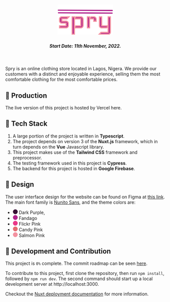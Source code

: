 <h1 align=center>
   <img src="./static/logo.svg" height=95/>
</h1>

<h5 align=center>Start Date: 11th November, 2022.</h5><br/>

<p>
Spry is an online clothing store located in Lagos, Nigera. We provide our customers with a distinct and enjoyable experience, selling them the most comfortable clothing for the most comfortable prices.
</p>

## 🚀 Production

The live version of this project is hosted by Vercel here.

## 🤖 Tech Stack

1. A large portion of the project is written in **Typescript**.
2. The project depends on version 3 of the **Nuxt.js** framework, which in turn depends on the **Vue** Javascript library.
3. This project makes use of the **Tailwind CSS** framework and preprocessor.
4. The testing framework used in this project is **Cypress**.
5. The backend for this project is hosted in **Google Firebase**.

## 🎨 Design

The user interface design for the website can be found on Figma at [this link](https://www.figma.com/file/LnagRB2PT5HP1p1MklN7xJ/Spry-Clothing-Store?node-id=0%3A1&t=AgmdniLABihsHdev-1). The main font family is [Nunito Sans](https://fonts.google.com/specimen/Nunito+Sans), and the theme colors are:

-  <svg width=15 height=15 viewBox="0 0 100 100"><circle cx=50 cy=50 r=50 fill="#361134"/></svg> Dark Purple,
-  <svg width=15 height=15 viewBox="0 0 100 100"><circle cx=50 cy=50 r=50 fill="#B0228C"/></svg> Fandago
-  <svg width=15 height=15 viewBox="0 0 100 100"><circle cx=50 cy=50 r=50 fill="#EA3788"/></svg> Flickr Pink
-  <svg width=15 height=15 viewBox="0 0 100 100"><circle cx=50 cy=50 r=50 fill="#E56B70"/></svg> Candy Pink
-  <svg width=15 height=15 viewBox="0 0 100 100"><circle cx=50 cy=50 r=50 fill="#F391A0"/></svg> Salmon Pink

## 🤍 Development and Contribution

This project is `0%` complete. The commit roadmap can be seen [here](roadmap.md).

To contribute to this project, first clone the repository, then run `npm install`, followed by `npm run dev`. The second command should start up a local development server at http://localhost:3000.

Checkout the [Nuxt deployment documentation](https://v3.nuxtjs.org/guide/deploy/presets) for more information.
